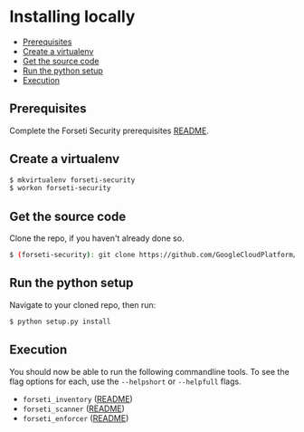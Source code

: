 # Installing locally
* [Prerequisites](#prerequisites)
* [Create a virtualenv](#create-a-virtualenv)
* [Get the source code](#get-the-source-code)
* [Run the python setup](#run-the-python-setup)
* [Execution](#execution)

## Prerequisites
Complete the Forseti Security prerequisites [README](/docs/prerequisites/README.md).

## Create a virtualenv
```sh
$ mkvirtualenv forseti-security
$ workon forseti-security
```

## Get the source code
Clone the repo, if you haven't already done so.

```sh
$ (forseti-security): git clone https://github.com/GoogleCloudPlatform/forseti-security.git
```

## Run the python setup
Navigate to your cloned repo, then run:

```sh
$ python setup.py install
```

## Execution
You should now be able to run the following commandline tools. To see the flag options for each, use
the `--helpshort` or `--helpfull` flags.

 * `forseti_inventory` ([README](/docs/inventory/README.md))
 * `forseti_scanner` ([README](/docs/scanner/README.md))
 * `forseti_enforcer` ([README](/docs/enforcer/README.md))
